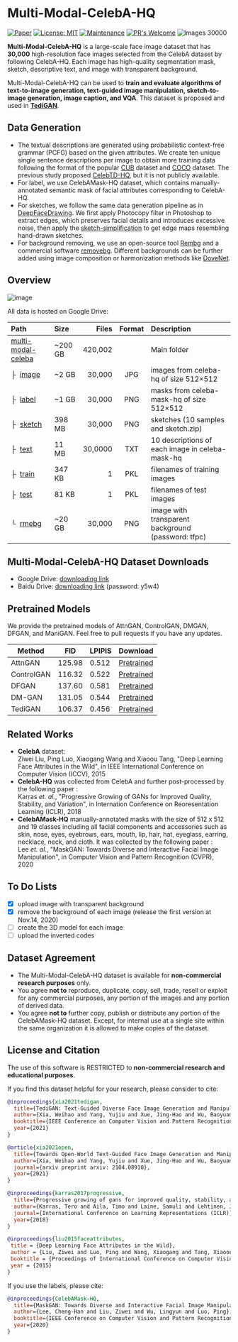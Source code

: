 # Multi-Modal-CelebA-HQ

[![Paper](http://img.shields.io/badge/paper-preprint-blue.svg)](https://arxiv.org/abs/2012.03308)
[![License: MIT](https://img.shields.io/badge/License-MIT-blue.svg)](https://opensource.org/licenses/MIT)
[![Maintenance](https://img.shields.io/badge/Maintained%3F-yes-blue.svg)](https://GitHub.com/Naereen/StrapDown.js/graphs/commit-activity)
[![PR's Welcome](https://img.shields.io/badge/PRs-welcome-blue.svg?style=flat)](http://makeapullrequest.com) 
![Images 30000](https://img.shields.io/badge/images-30,000-blue.svg?style=flat)

**Multi-Modal-CelebA-HQ** is a large-scale face image dataset that has **30,000** high-resolution face images selected from the CelebA dataset by following CelebA-HQ. Each image has high-quality segmentation mask, sketch, descriptive text, and image with transparent background.

Multi-Modal-CelebA-HQ can be used to **train and evaluate algorithms of text-to-image generation, text-guided image manipulation, sketch-to-image generation, image caption, and VQA**. This dataset is proposed and used in **[TediGAN](https://github.com/weihaox/TediGAN)**.

## Data Generation

* The textual descriptions are generated using probabilistic context-free grammar (PCFG) based on the given attributes. We create ten unique single sentence descriptions per image to obtain more training data following the format of the popular [CUB](http://www.vision.caltech.edu/visipedia/CUB-200-2011.html) dataset and [COCO](http://cocodataset.org/#download) dataset. The previous study proposed [CelebTD-HQ](https://arxiv.org/abs/2005.04909), but it is not publicly available.
* For label, we use CelebAMask-HQ dataset, which contains manually-annotated semantic mask of facial attributes corresponding to CelebA-HQ. 
* For sketches, we follow the same data generation pipeline as in [DeepFaceDrawing](http://www.geometrylearning.com/DeepFaceDrawing/). We first apply Photocopy filter in Photoshop to extract edges, which preserves facial details and introduces excessive noise, then apply the [sketch-simplification](https://github.com/bobbens/sketch_simplification) to get edge maps resembling hand-drawn sketches.
* For background removing, we use an open-source tool [Rembg](https://github.com/danielgatis/rembg) and a commercial software [removebg](https://www.remove.bg/). Different backgrounds can be further added using image composition or harmonization methods like [DoveNet](https://github.com/bcmi/Image_Harmonization_Datasets).

## Overview

![image](https://github.com/weihaox/Multi-Modal-CelebA-HQ/blob/main/images/sample.png)

All data is hosted on Google Drive:

| Path | Size | Files | Format | Description
| :--- | :-- | ----: | :----: | :----------
| [multi-modal-celeba](https://drive.google.com/drive/folders/1eVrGKfkbw7bh9xPcX8HJa-qWQTD9aWvf) | ~200 GB | 420,002 | | Main folder
| &boxvr;&nbsp; [image](https://drive.google.com/open?id=1badu11NqxGf6qM3PTTooQDJvQbejgbTv) | ~2 GB | 30,000 | JPG | images from celeba-hq of size 512&times;512
| &boxvr;&nbsp; [label](https://drive.google.com/open?id=1badu11NqxGf6qM3PTTooQDJvQbejgbTv) | ~1 GB | 30,000 | PNG | masks from celeba-mask-hq of size 512&times;512
| &boxvr;&nbsp; [sketch](https://drive.google.com/drive/folders/1uCd0qDOqYkRyYzXyjdU9L9Ib-6X_ptBq) | 398 MB | 30,000 | PNG | sketches (10 samples and sketch.zip)
| &boxvr;&nbsp; [text](https://drive.google.com/drive/folders/1ydS2O80rxIU0XtxWzmEI0XDKWEUN4ksI) | 11 MB | 30,0000 | TXT | 10 descriptions of each image in celeba-mask-hq
| &boxvr;&nbsp; [train](https://drive.google.com/file/d/1GdeTdBpi_IV7AuBpJAhLElqjswRmOy-7) | 347 KB | 1 | PKL | filenames of training images
| &boxvr;&nbsp; [test](https://drive.google.com/file/d/1JNxgdvPMI_HHUq2-JUuJp8L7cD-74OAf) | 81 KB | 1 | PKL | filenames of test images
| &boxur;&nbsp; [rmebg](https://pan.baidu.com/s/17f9UVDiV9ELGNRvHbPbK7A) | ~20 GB | 30,000 | PNG | image with transparent background (password: tfpc)

## Multi-Modal-CelebA-HQ Dataset Downloads

* Google Drive: [downloading link](https://drive.google.com/drive/folders/1eVrGKfkbw7bh9xPcX8HJa-qWQTD9aWvf)
* Baidu Drive: [downloading link](https://pan.baidu.com/s/1sSG4AXaCeAIywwaWkgkpAw) (password: y5w4)

## Pretrained Models

We provide the pretrained models of AttnGAN, ControlGAN, DMGAN, DFGAN, and ManiGAN. Feel free to pull requests if you have any updates.

| Method     | FID     | LPIPIS |     Download   |
|------------|---------|--------|----------------|
| AttnGAN    | 125.98  | 0.512  | [Pretrained](https://pan.baidu.com/s/1sSG4AXaCeAIywwaWkgkpAw#list/path=%2Fsharelink592275190-930915969842492%2Fmulti-modal-celeba-released%2Fpretrained%20model%2Ftext2image%2FAttnGAN) |
| ControlGAN | 116.32  | 0.522  | [Pretrained](https://pan.baidu.com/s/1sSG4AXaCeAIywwaWkgkpAw#list/path=%2Fsharelink592275190-930915969842492%2Fmulti-modal-celeba-released%2Fpretrained%20model%2Ftext2image%2FControlGAN) |
| DFGAN      | 137.60  | 0.581  | [Pretrained](https://pan.baidu.com/s/1sSG4AXaCeAIywwaWkgkpAw#list/path=%2Fsharelink592275190-930915969842492%2Fmulti-modal-celeba-released%2Fpretrained%20model%2Ftext2image%2FDF-GAN) |
| DM-GAN     | 131.05  | 0.544  | [Pretrained](https://pan.baidu.com/s/1sSG4AXaCeAIywwaWkgkpAw#list/path=%2Fsharelink592275190-930915969842492%2Fmulti-modal-celeba-released%2Fpretrained%20model%2Ftext2image%2FDMGAN) |
| TediGAN    | 106.37  | 0.456  | [Pretrained](ttps://pan.baidu.com) |

## Related Works

* **CelebA** dataset:<br/>
Ziwei Liu, Ping Luo, Xiaogang Wang and Xiaoou Tang, "Deep Learning Face Attributes in the Wild", in IEEE International Conference on Computer Vision (ICCV), 2015 
* **CelebA-HQ** was collected from CelebA and further post-processed by the following paper :<br/>
Karras *et. al.*, "Progressive Growing of GANs for Improved Quality, Stability, and Variation", in Internation Conference on Reoresentation Learning (ICLR), 2018
* **CelebAMask-HQ** manually-annotated masks with the size of 512 x 512 and 19 classes including all facial components and accessories such as skin, nose, eyes, eyebrows, ears, mouth, lip, hair, hat, eyeglass, earring, necklace, neck, and cloth. It was collected by the following paper :<br/>
Lee *et. al.*, "MaskGAN: Towards Diverse and Interactive Facial Image Manipulation", in Computer Vision and Pattern Recognition (CVPR), 2020

## To Do Lists
- [x] upload image with transparent background
- [x] remove the background of each image (release the first version at Nov.14, 2020)
- [ ] create the 3D model for each image
- [ ] upload the inverted codes

## Dataset Agreement
* The Multi-Modal-CelebA-HQ dataset is available for **non-commercial research purposes** only.
* You agree **not to** reproduce, duplicate, copy, sell, trade, resell or exploit for any commercial purposes, any portion of the images and any portion of derived data.
* You agree **not to** further copy, publish or distribute any portion of the CelebAMask-HQ dataset. Except, for internal use at a single site within the same organization it is allowed to make copies of the dataset.

## License and Citation
The use of this software is RESTRICTED to **non-commercial research and educational purposes**.

If you find this dataset helpful for your research, please consider to cite:

```bibtex
@inproceedings{xia2021tedigan,
  title={TediGAN: Text-Guided Diverse Face Image Generation and Manipulation},
  author={Xia, Weihao and Yang, Yujiu and Xue, Jing-Hao and Wu, Baoyuan},
  booktitle={IEEE Conference on Computer Vision and Pattern Recognition (CVPR)},
  year={2021}
}

@article{xia2021open,
  title={Towards Open-World Text-Guided Face Image Generation and Manipulation},
  author={Xia, Weihao and Yang, Yujiu and Xue, Jing-Hao and Wu, Baoyuan},
  journal={arxiv preprint arxiv: 2104.08910},
  year={2021}
}

@inproceedings{karras2017progressive,
  title={Progressive growing of gans for improved quality, stability, and variation},
  author={Karras, Tero and Aila, Timo and Laine, Samuli and Lehtinen, Jaakko},
  journal={International Conference on Learning Representations (ICLR)},
  year={2018}
}

@inproceedings{liu2015faceattributes,
 title = {Deep Learning Face Attributes in the Wild},
 author = {Liu, Ziwei and Luo, Ping and Wang, Xiaogang and Tang, Xiaoou},
 booktitle = {Proceedings of International Conference on Computer Vision (ICCV)},
 year = {2015} 
}
```
If you use the labels, please cite:
```bibtex
@inproceedings{CelebAMask-HQ,
  title={MaskGAN: Towards Diverse and Interactive Facial Image Manipulation},
  author={Lee, Cheng-Han and Liu, Ziwei and Wu, Lingyun and Luo, Ping},
  booktitle={IEEE Conference on Computer Vision and Pattern Recognition (CVPR)},
  year={2020}
}
```
